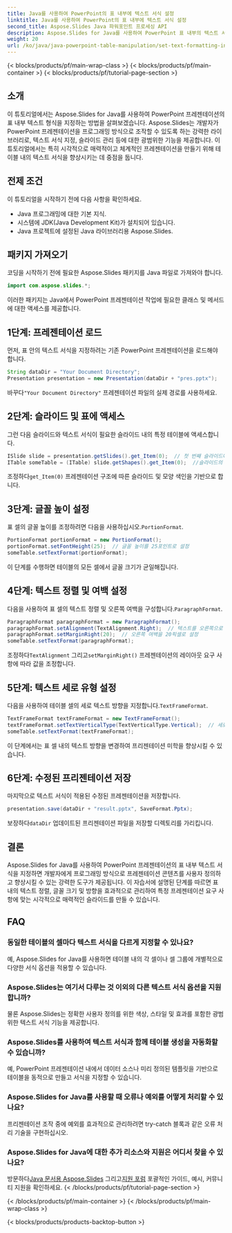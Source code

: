 ```yaml
---
title: Java를 사용하여 PowerPoint의 표 내부에 텍스트 서식 설정
linktitle: Java를 사용하여 PowerPoint의 표 내부에 텍스트 서식 설정
second_title: Aspose.Slides Java 파워포인트 프로세싱 API
description: Aspose.Slides for Java를 사용하여 PowerPoint 표 내부의 텍스트 서식을 지정하는 방법을 알아보세요. 개발자를 위한 코드 예제가 포함된 단계별 가이드입니다.
weight: 20
url: /ko/java/java-powerpoint-table-manipulation/set-text-formatting-inside-table-powerpoint-java/
---
```


{< blocks/products/pf/main-wrap-class >}
{< blocks/products/pf/main-container >}
{< blocks/products/pf/tutorial-page-section >}

## 소개
이 튜토리얼에서는 Aspose.Slides for Java를 사용하여 PowerPoint 프레젠테이션의 표 내부 텍스트 형식을 지정하는 방법을 살펴보겠습니다. Aspose.Slides는 개발자가 PowerPoint 프레젠테이션을 프로그래밍 방식으로 조작할 수 있도록 하는 강력한 라이브러리로, 텍스트 서식 지정, 슬라이드 관리 등에 대한 광범위한 기능을 제공합니다. 이 튜토리얼에서는 특히 시각적으로 매력적이고 체계적인 프레젠테이션을 만들기 위해 테이블 내의 텍스트 서식을 향상시키는 데 중점을 둡니다.
## 전제 조건
이 튜토리얼을 시작하기 전에 다음 사항을 확인하세요.
- Java 프로그래밍에 대한 기본 지식.
- 시스템에 JDK(Java Development Kit)가 설치되어 있습니다.
- Java 프로젝트에 설정된 Java 라이브러리용 Aspose.Slides.

## 패키지 가져오기
코딩을 시작하기 전에 필요한 Aspose.Slides 패키지를 Java 파일로 가져와야 합니다.
```java
import com.aspose.slides.*;
```
이러한 패키지는 Java에서 PowerPoint 프레젠테이션 작업에 필요한 클래스 및 메서드에 대한 액세스를 제공합니다.
## 1단계: 프레젠테이션 로드
먼저, 표 안의 텍스트 서식을 지정하려는 기존 PowerPoint 프레젠테이션을 로드해야 합니다.
```java
String dataDir = "Your Document Directory";
Presentation presentation = new Presentation(dataDir + "pres.pptx");
```
 바꾸다`"Your Document Directory"` 프레젠테이션 파일의 실제 경로를 사용하세요.
## 2단계: 슬라이드 및 표에 액세스
그런 다음 슬라이드와 텍스트 서식이 필요한 슬라이드 내의 특정 테이블에 액세스합니다.
```java
ISlide slide = presentation.getSlides().get_Item(0);  // 첫 번째 슬라이드에 액세스하기
ITable someTable = (ITable) slide.getShapes().get_Item(0);  //슬라이드의 첫 번째 도형이 테이블이라고 가정합니다.
```
 조정하다`get_Item(0)` 프레젠테이션 구조에 따른 슬라이드 및 모양 색인을 기반으로 합니다.
## 3단계: 글꼴 높이 설정
 표 셀의 글꼴 높이를 조정하려면 다음을 사용하십시오.`PortionFormat`.
```java
PortionFormat portionFormat = new PortionFormat();
portionFormat.setFontHeight(25);  // 글꼴 높이를 25포인트로 설정
someTable.setTextFormat(portionFormat);
```
이 단계를 수행하면 테이블의 모든 셀에서 글꼴 크기가 균일해집니다.
## 4단계: 텍스트 정렬 및 여백 설정
 다음을 사용하여 표 셀의 텍스트 정렬 및 오른쪽 여백을 구성합니다.`ParagraphFormat`.
```java
ParagraphFormat paragraphFormat = new ParagraphFormat();
paragraphFormat.setAlignment(TextAlignment.Right);  // 텍스트를 오른쪽으로 정렬
paragraphFormat.setMarginRight(20);  // 오른쪽 여백을 20픽셀로 설정
someTable.setTextFormat(paragraphFormat);
```
 조정하다`TextAlignment` 그리고`setMarginRight()` 프레젠테이션의 레이아웃 요구 사항에 따라 값을 조정합니다.
## 5단계: 텍스트 세로 유형 설정
 다음을 사용하여 테이블 셀의 세로 텍스트 방향을 지정합니다.`TextFrameFormat`.
```java
TextFrameFormat textFrameFormat = new TextFrameFormat();
textFrameFormat.setTextVerticalType(TextVerticalType.Vertical);  // 세로 텍스트 방향 설정
someTable.setTextFormat(textFrameFormat);
```
이 단계에서는 표 셀 내의 텍스트 방향을 변경하여 프리젠테이션 미학을 향상시킬 수 있습니다.
## 6단계: 수정된 프리젠테이션 저장
마지막으로 텍스트 서식이 적용된 수정된 프레젠테이션을 저장합니다.
```java
presentation.save(dataDir + "result.pptx", SaveFormat.Pptx);
```
 보장하다`dataDir` 업데이트된 프리젠테이션 파일을 저장할 디렉토리를 가리킵니다.

## 결론
Aspose.Slides for Java를 사용하여 PowerPoint 프레젠테이션의 표 내부 텍스트 서식을 지정하면 개발자에게 프로그래밍 방식으로 프레젠테이션 콘텐츠를 사용자 정의하고 향상시킬 수 있는 강력한 도구가 제공됩니다. 이 자습서에 설명된 단계를 따르면 표 내의 텍스트 정렬, 글꼴 크기 및 방향을 효과적으로 관리하여 특정 프레젠테이션 요구 사항에 맞는 시각적으로 매력적인 슬라이드를 만들 수 있습니다.
## FAQ
### 동일한 테이블의 셀마다 텍스트 서식을 다르게 지정할 수 있나요?
예, Aspose.Slides for Java를 사용하면 테이블 내의 각 셀이나 셀 그룹에 개별적으로 다양한 서식 옵션을 적용할 수 있습니다.
### Aspose.Slides는 여기서 다루는 것 이외의 다른 텍스트 서식 옵션을 지원합니까?
물론 Aspose.Slides는 정확한 사용자 정의를 위한 색상, 스타일 및 효과를 포함한 광범위한 텍스트 서식 기능을 제공합니다.
### Aspose.Slides를 사용하여 텍스트 서식과 함께 테이블 생성을 자동화할 수 있습니까?
예, PowerPoint 프레젠테이션 내에서 데이터 소스나 미리 정의된 템플릿을 기반으로 테이블을 동적으로 만들고 서식을 지정할 수 있습니다.
### Aspose.Slides for Java를 사용할 때 오류나 예외를 어떻게 처리할 수 있나요?
프리젠테이션 조작 중에 예외를 효과적으로 관리하려면 try-catch 블록과 같은 오류 처리 기술을 구현하십시오.
### Aspose.Slides for Java에 대한 추가 리소스와 지원은 어디서 찾을 수 있나요?
 방문하다[Java 문서용 Aspose.Slides](https://reference.aspose.com/slides/java/) 그리고[지원 포럼](https://forum.aspose.com/c/slides/11) 포괄적인 가이드, 예시, 커뮤니티 지원을 확인하세요.
{< /blocks/products/pf/tutorial-page-section >}

{< /blocks/products/pf/main-container >}
{< /blocks/products/pf/main-wrap-class >}

{< blocks/products/products-backtop-button >}
